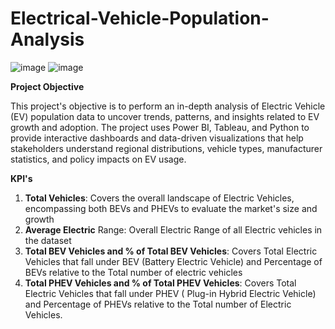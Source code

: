 # Electrical-Vehicle-Population-Analysis

![image](https://github.com/user-attachments/assets/332813ab-fd43-43db-b4fc-ead72cbafe13)
![image](https://github.com/user-attachments/assets/276c747d-9b6c-425a-b37b-91c9318b827f)


**Project Objective**

This project's objective is to perform an in-depth analysis of Electric Vehicle (EV) population data to uncover trends, patterns, and insights related to EV growth and adoption. The project uses Power BI, Tableau, and Python to provide interactive dashboards and data-driven visualizations that help stakeholders understand regional distributions, vehicle types, manufacturer statistics, and policy impacts on EV usage.

**KPI's** 

1) **Total Vehicles**: Covers the overall landscape of Electric Vehicles, encompassing both BEVs and PHEVs to evaluate the market's size and growth
2) **Average Electric** Range: Overall Electric Range of all Electric vehicles in the dataset
3) **Total BEV Vehicles and % of Total BEV Vehicles**: Covers Total Electric Vehicles that fall under BEV (Battery Electric Vehicle) and Percentage of BEVs relative to the Total number of electric vehicles
4) **Total PHEV Vehicles and % of Total PHEV Vehicles**: Covers Total Electric Vehicles that fall under PHEV ( Plug-in Hybrid Electric Vehicle) and Percentage of PHEVs relative to the Total number of Electric Vehicles.
